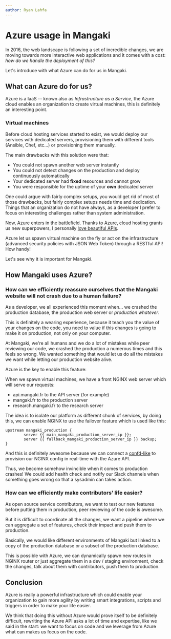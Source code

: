 ```yaml
---
author: Ryan Lahfa
---
```


# Azure usage in Mangaki

In 2016, the web landscape is following a set of incredible changes, we are moving towards more interactive web applications and it comes with a cost:
 *how do we handle the deployment of this?*

Let's introduce with what Azure can do for us in Mangaki.

## What can Azure do for us?

Azure is a IaaS -- known also as *Infrastructure as a Service*, the Azure cloud enables an organization to create virtual machines, this is definitely an interesting point.

### Virtual machines
Before cloud hosting services started to exist, we would deploy our services with dedicated servers,
 provisioning them with different tools (Ansible, Chef, etc...) or provisioning them manually.

The main drawbacks with this solution were that:

* You could not spawn another web server instantly
* You could not detect changes on the production and deploy continuously automatically
* Your dedicated server had **fixed** resources and cannot grow
* You were responsible for the uptime of your **own** dedicated server

One could argue with fairly complex setups, you would get rid of most of those drawbacks, but fairly complex setups needs time and dedication.
Things that an organization do not have always, as a developer I prefer to focus on interesting challenges rather than system administration.

Now, Azure enters in the battlefield. Thanks to Azure, cloud hosting grants us new superpowers, I personally [love beautiful APIs](https://azure.microsoft.com/en-us/documentation/articles/api-management-get-started/).

Azure let us spawn virtual machine on the fly or act on the infrastructure (advanced security policies with JSON Web Token) through a RESTful API!
How handy!

Let's see why it is important for Mangaki.

## How Mangaki uses Azure?

### How can we efficiently reassure ourselves that the Mangaki website will not crash due to a human failure?

As a developer, we all experienced this moment when... we crashed the production database, the production web server or *production whatever*.

This is definitely a wearing experience, because it teach you the value of your changes on the code, you need to value if this changes is going to make it on production, not only on your computer.

At Mangaki, we're all humans and we do a lot of mistakes while peer reviewing our code, we crashed the production a numerous times and this feels so wrong.
We wanted something that would let us do all the mistakes we want while letting our production website alive.

Azure is the key to enable this feature:

When we spawn virtual machines, we have a front NGINX web server which will serve our requests:

* api.mangaki.fr to the API server (for example)
* mangaki.fr to the production server
* research.mangaki.fr to the research server

The idea is to isolate our platform as different chunk of services, by doing this, we can enable NGINX to use the failover feature which is used like this:

```
upstream mangaki_production {
        server {{ main_mangaki_production_server_ip }};
        server {{ fallback_mangaki_production_server_ip }} backup;
}
```
And this is definitely awesome because we can connect a [confd-like](https://github.com/kelseyhightower/confd) to provision our NGINX config in real-time with the Azure API.

Thus, we become somehow invincible when it comes to production crashes! We could add health check and notify our Slack channels when something goes wrong so that a sysadmin can takes action.

### How can we efficiently make contributors' life easier?

As open source service contributors, we want to test our new features before putting them in production, peer reviewing of the code is awesome.

But it is difficult to coordinate all the changes, we want a pipeline where we can aggregate a set of features, check their impact and push them to production.

Basically, we would like different environments of Mangaki but linked to a copy of the production database or a subset of the production database.

This is possible with Azure, we can dynamically spawn new routes in NGINX router or just aggregate them in a dev / staging environment, check the changes, talk about them with contributors, push them to production.

## Conclusion

Azure is really a powerful infrastructure which could enable your organization to gain more agility by writing smart integrations, scripts and triggers in order to make your life easier.

We think that doing this without Azure would prove itself to be definitely difficult, rewriting the Azure API asks a lot of time and expertise, like we said in the start: we want to focus on code and we leverage from Azure what can makes us focus on the code.
